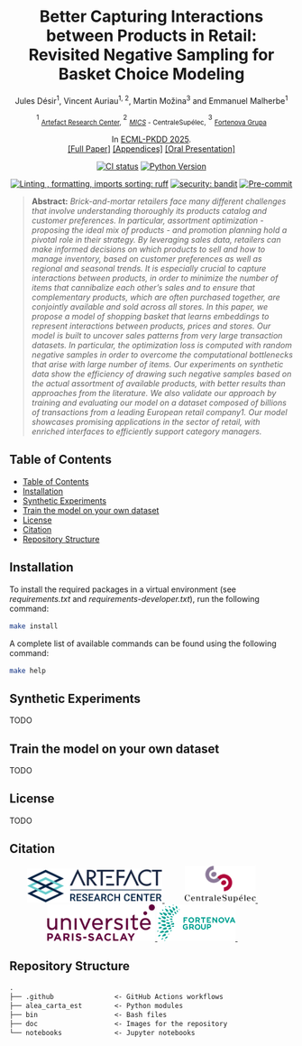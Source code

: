 # 
<div align="center">
  
<h1>Better Capturing Interactions between Products in Retail: <br/>Revisited Negative Sampling for <br/> Basket Choice Modeling</h1>

Jules Désir<sup>1</sup>, Vincent Auriau<sup>1, 2</sup>, Martin Možina<sup>3</sup> and Emmanuel Malherbe<sup>1</sup>

<sup>1</sup> <sub> [Artefact Research Center](https://www.artefact.com/technologies/artefact-research-center/), </sub> <sup>2</sup> <sub>[*MICS*](https://arcade.pages.centralesupelec.fr/) - CentraleSupélec,</sub> <sup>3</sup> <sub> [Fortenova Grupa](https://fortenova.hr/en/home/groups-strength/) </sub>

In [ECML-PKDD 2025](). <br>
[[Full Paper]](./paper.pdf)  [[Appendices]](./appendices.pdf)  [[Oral Presentation]]()<br>

[![CI status](https://github.com/artefactory/alea-carta-est/actions/workflows/ci.yaml/badge.svg)](https://github.com/artefactory/alea-carta-est/actions/workflows/ci.yaml?query=branch%3Amain)
[![Python Version](https://img.shields.io/badge/python-3.9%20%7C%203.10%20%7C%203.11-blue.svg)]()

[![Linting , formatting, imports sorting: ruff](https://img.shields.io/endpoint?url=https://raw.githubusercontent.com/charliermarsh/ruff/main/assets/badge/v2.json)](https://github.com/astral-sh/ruff)
[![security: bandit](https://img.shields.io/badge/security-bandit-yellow.svg)](https://github.com/PyCQA/bandit)
[![Pre-commit](https://img.shields.io/badge/pre--commit-enabled-informational?logo=pre-commit&logoColor=white)](https://github.com/artefactory/alea-carta-est/blob/main/.pre-commit-config.yaml)

</div>

> **Abstract:** *Brick-and-mortar retailers face many different challenges that involve understanding thoroughly its products catalog and customer preferences. In particular, assortment optimization - proposing the ideal mix of products - and promotion planning hold a pivotal role in their strategy. By leveraging sales data, retailers can make informed decisions on which products to sell and how to manage inventory, based on customer preferences as well as regional and seasonal trends. It is especially crucial to capture interactions between products, in order to minimize the number of items that cannibalize each other’s sales and to ensure that complementary products, which are often purchased together, are conjointly available and sold across all stores. In this paper, we propose a model of shopping basket that learns embeddings to represent interactions between products, prices and stores. Our model is built to uncover sales patterns from very large transaction datasets. In particular, the optimization loss is computed with random negative samples in order to overcome the computational bottlenecks that arise with large number of items. Our experiments on synthetic data show the efficiency of drawing such negative samples based on the actual assortment of available products, with better results than approaches from the literature. We also validate our approach by training and evaluating our model on a dataset composed of billions of transactions from a leading European retail company1. Our model showcases promising applications in the sector of retail, with enriched interfaces to efficiently support category managers.*

## Table of Contents
  - [Table of Contents](#table-of-contents)
  - [Installation](#installation)
  - [Synthetic Experiments](#synthetic-experiments)
  - [Train the model on your own dataset](#train-on-own-dataset)
  - [License](#license)
  - [Citation](#citation)
  - [Repository Structure](#repository-structure)

## Installation

To install the required packages in a virtual environment (see *requirements.txt* and *requirements-developer.txt*), run the following command:

```bash
make install
```

A complete list of available commands can be found using the following command:

```bash
make help
```

## Synthetic Experiments

TODO

## Train the model on your own dataset

TODO

## License

TODO

## Citation

<p align="center">
  <a href="https://www.artefact.com/data-consulting-transformation/artefact-research-center/">
    <img src="./doc/logo_arc.png" height="60" />
  </a>
  &emsp;
  &emsp;
  <a href="https://mics.centralesupelec.fr/">
    <img src="./doc/logo_CS.png" height="65" />
  </a>
  &emsp;
  &emsp;
  <a href="https://www.universite-paris-saclay.fr/">
    <img src="./doc/logo_paris_saclay.png" height="65" />
  </a>
  <a href="https://mics.centralesupelec.fr/">
    <img src="./doc/fortenova.png" height="65" />
  </a>
  &emsp;
  &emsp;
</p>

## Repository Structure

```
.
├── .github               <- GitHub Actions workflows
├── alea_carta_est        <- Python modules
├── bin                   <- Bash files
├── doc                   <- Images for the repository
└── notebooks             <- Jupyter notebooks
```
